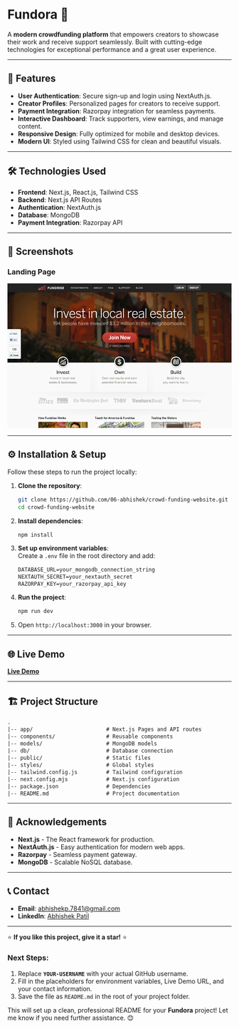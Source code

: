 # Fundora 🚀  

A **modern crowdfunding platform** that empowers creators to showcase their work and receive support seamlessly. Built with cutting-edge technologies for exceptional performance and a great user experience.

---

## 🚀 Features

- **User Authentication**: Secure sign-up and login using NextAuth.js.
- **Creator Profiles**: Personalized pages for creators to receive support.
- **Payment Integration**: Razorpay integration for seamless payments.
- **Interactive Dashboard**: Track supporters, view earnings, and manage content.
- **Responsive Design**: Fully optimized for mobile and desktop devices.
- **Modern UI**: Styled using Tailwind CSS for clean and beautiful visuals.

---

## 🛠️ Technologies Used

- **Frontend**: Next.js, React.js, Tailwind CSS  
- **Backend**: Next.js API Routes  
- **Authentication**: NextAuth.js  
- **Database**: MongoDB  
- **Payment Integration**: Razorpay API

---

## 📸 Screenshots  

### Landing Page  
![Landing Page](public/demo-page.jpg)  

---

## ⚙️ Installation & Setup  

Follow these steps to run the project locally:

1. **Clone the repository**:  
   ```bash
   git clone https://github.com/06-abhishek/crowd-funding-website.git
   cd crowd-funding-website
   ```

2. **Install dependencies**:  
   ```bash
   npm install
   ```

3. **Set up environment variables**:  
   Create a `.env` file in the root directory and add:  
   ```plaintext
   DATABASE_URL=your_mongodb_connection_string
   NEXTAUTH_SECRET=your_nextauth_secret
   RAZORPAY_KEY=your_razorpay_api_key
   ```

4. **Run the project**:  
   ```bash
   npm run dev
   ```

5. Open `http://localhost:3000` in your browser.

---

## 🌐 Live Demo  

[**Live Demo**](https://your-live-demo-url.com)  

---

## 🏗️ Project Structure  

```plaintext
.
|-- app/                       # Next.js Pages and API routes
|-- components/                # Reusable components
|-- models/                    # MongoDB models
|-- db/                        # Database connection
|-- public/                    # Static files
|-- styles/                    # Global styles
|-- tailwind.config.js         # Tailwind configuration
|-- next.config.mjs            # Next.js configuration
|-- package.json               # Dependencies
|-- README.md                  # Project documentation
```

---

## 🙌 Acknowledgements  

- **Next.js** - The React framework for production.  
- **NextAuth.js** - Easy authentication for modern web apps.  
- **Razorpay** - Seamless payment gateway.  
- **MongoDB** - Scalable NoSQL database.  

---

## 📞 Contact  

- **Email**: abhishekp.7841@gmail.com  
- **LinkedIn**: [Abhishek Patil](https://www.linkedin.com/in/abhishek-patil-27759630b)  

---

⭐ **If you like this project, give it a star!** ⭐  

### **Next Steps:**
1. Replace **`YOUR-USERNAME`** with your actual GitHub username.
2. Fill in the placeholders for environment variables, Live Demo URL, and your contact information.
3. Save the file as `README.md` in the root of your project folder.

This will set up a clean, professional README for your **Fundora** project! Let me know if you need further assistance. 😊
